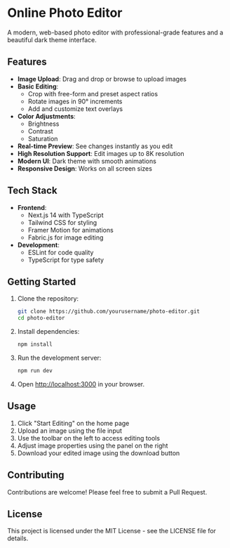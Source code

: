 # Online Photo Editor

A modern, web-based photo editor with professional-grade features and a beautiful dark theme interface.

## Features

- **Image Upload**: Drag and drop or browse to upload images
- **Basic Editing**:
  - Crop with free-form and preset aspect ratios
  - Rotate images in 90° increments
  - Add and customize text overlays
- **Color Adjustments**:
  - Brightness
  - Contrast
  - Saturation
- **Real-time Preview**: See changes instantly as you edit
- **High Resolution Support**: Edit images up to 8K resolution
- **Modern UI**: Dark theme with smooth animations
- **Responsive Design**: Works on all screen sizes

## Tech Stack

- **Frontend**:
  - Next.js 14 with TypeScript
  - Tailwind CSS for styling
  - Framer Motion for animations
  - Fabric.js for image editing
- **Development**:
  - ESLint for code quality
  - TypeScript for type safety

## Getting Started

1. Clone the repository:
   ```bash
   git clone https://github.com/yourusername/photo-editor.git
   cd photo-editor
   ```

2. Install dependencies:
   ```bash
   npm install
   ```

3. Run the development server:
   ```bash
   npm run dev
   ```

4. Open [http://localhost:3000](http://localhost:3000) in your browser.

## Usage

1. Click "Start Editing" on the home page
2. Upload an image using the file input
3. Use the toolbar on the left to access editing tools
4. Adjust image properties using the panel on the right
5. Download your edited image using the download button

## Contributing

Contributions are welcome! Please feel free to submit a Pull Request.

## License

This project is licensed under the MIT License - see the LICENSE file for details.
